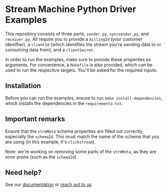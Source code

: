 # Stream Machine Python Driver Examples

This repository consists of three parts, `sender.py`, `syncsender.py`, and `receiver.py`. All require you to provide a `billingId` (your customer identifier), a `clientId` (which identifies the stream you're sending data to or consuming data from), and a `clientSecret`.

In order to run the examples, make sure to provide these properties as arguments. For convenience, a `Makefile` is also provided, which can be used to run the respective targets. You'll be asked for the required inputs.

## Installation

Before you can run the examples, ensure to run `make install-dependencies`, which installs the dependencies in the `requirements.txt`.

## Important remarks

Ensure that the `strmMeta` schema properties are filled out correctly, especially the `schemaId`. This must match the name of the schema that you are using (in this example, it's `clickstream`).

Note: we're working on removing some parts of the `strmMeta`, as they are error prone (such as the `schemaId`).

## Need help?

See our [documentation](https://docs.streammachine.io) or [reach out to us](https://docs.streammachine.io/docs/0.1.0/contact/index.html).

